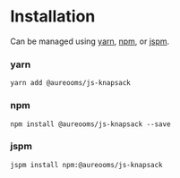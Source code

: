 # Installation

Can be managed using
[yarn](https://yarnpkg.com/en/docs),
[npm](https://docs.npmjs.com),
or [jspm](https://jspm.org/docs).


### yarn
```terminal
yarn add @aureooms/js-knapsack
```

### npm
```terminal
npm install @aureooms/js-knapsack --save
```

### jspm
```terminal
jspm install npm:@aureooms/js-knapsack
```
